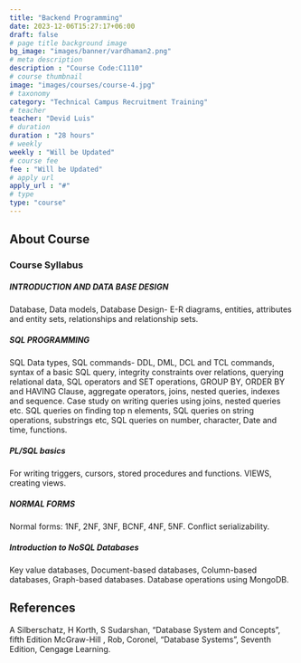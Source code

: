 ```yaml
---
title: "Backend Programming"
date: 2023-12-06T15:27:17+06:00
draft: false
# page title background image
bg_image: "images/banner/vardhaman2.png"
# meta description
description : "Course Code:C1110"
# course thumbnail
image: "images/courses/course-4.jpg"
# taxonomy
category: "Technical Campus Recruitment Training"
# teacher
teacher: "Devid Luis"
# duration
duration : "28 hours"
# weekly
weekly : "Will be Updated"
# course fee
fee : "Will be Updated"
# apply url
apply_url : "#"
# type
type: "course"
---
```


## About Course

### Course Syllabus

##### INTRODUCTION AND DATA BASE DESIGN

 Database, Data models, Database Design- E-R diagrams, entities, 
attributes and entity sets, relationships and relationship sets.

##### SQL PROGRAMMING

SQL Data types, SQL commands- DDL, DML, DCL and TCL commands, syntax of a basic 
SQL query, integrity constraints over relations, querying relational data, SQL operators and SET operations, 
GROUP BY, ORDER BY and HAVING Clause, aggregate operators, joins, nested queries, indexes and sequence. 
Case study on writing queries using joins, nested queries etc. SQL queries on finding top n elements, SQL 
queries on string operations, substrings etc, SQL queries on number, character, Date and time, functions.

##### PL/SQL basics 

For writing triggers, cursors, stored procedures and functions. VIEWS, creating views.

##### NORMAL FORMS

Normal forms: 1NF, 2NF, 3NF, BCNF, 4NF, 5NF. Conflict serializability.

##### Introduction to NoSQL Databases

Key value databases, Document-based databases, Column-based 
databases, Graph-based databases. Database operations using MongoDB.

## References

A Silberschatz, H Korth, S Sudarshan, “Database System and Concepts”, fifth Edition McGraw-Hill , 
Rob, Coronel, “Database Systems”, Seventh Edition, Cengage Learning.
